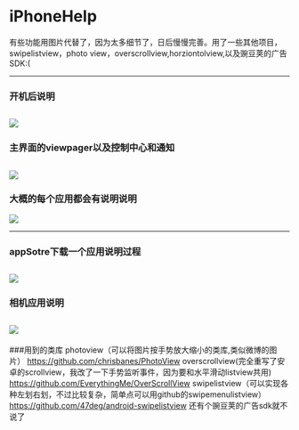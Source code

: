 # iPhoneHelp
有些功能用图片代替了，因为太多细节了，日后慢慢完善。用了一些其他项目，swipelistview，photo view，overscrollview,horziontolview,以及豌豆荚的广告SDK:(

----------
### 开机后说明
![](http://ww4.sinaimg.cn/bmiddle/00679RpAgw1ewst5r6utug30a006oti9.gif)
----------

### 主界面的viewpager以及控制中心和通知
![](http://ww1.sinaimg.cn/bmiddle/00679RpAgw1ewst5sg6rhg30a006o4qp.gif)
----------


### 大概的每个应用都会有说明说明
![](http://ww2.sinaimg.cn/bmiddle/00679RpAgw1ewst5sy4pbg30a006o4qp.gif)

----------
### appSotre下载一个应用说明过程
![](http://ww4.sinaimg.cn/bmiddle/00679RpAgw1ewst5s8iytg30a006oe62.gif)
----------
### 相机应用说明
![](http://ww3.sinaimg.cn/bmiddle/00679RpAgw1ewswxnd1htg30a006ohdt.gif)
----------
###用到的类库
  photoview（可以将图片按手势放大缩小的类库,类似微博的图片） https://github.com/chrisbanes/PhotoView
  overscrollview(完全重写了安卓的scrollview，我改了一下手势监听事件，因为要和水平滑动listview共用) https://github.com/EverythingMe/OverScrollView
  swipelistview（可以实现各种左划右划，不过比较复杂，简单点可以用github的swipemenulistview）https://github.com/47deg/android-swipelistview
   还有个豌豆荚的广告sdk就不说了

